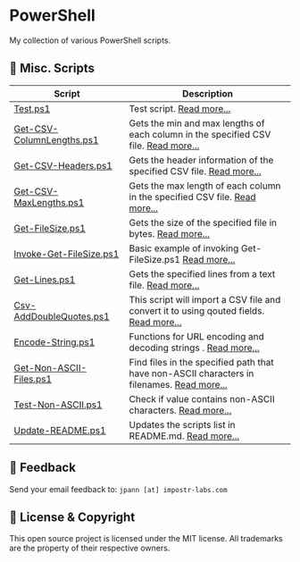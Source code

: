 # PowerShell
My collection of various PowerShell scripts.


📝 Misc. Scripts
-----------------------------

<!-- ScriptStart -->
| Script                                               | Description                                                                                     |
| ---------------------------------------------------- | ----------------------------------------------------------------------------------------------- |
| [Test.ps1](Scripts/Test/Test.ps1)                         | Test script. [Read more...](Scripts/Test/Test.md)                  |
| [Get-CSV-ColumnLengths.ps1](Scripts/Get-CSV-ColumnLengths/Get-CSV-ColumnLengths.ps1)                         | Gets the min and max lengths of each column in the specified CSV file. [Read more...](Scripts/Get-CSV-ColumnLengths/Get-CSV-ColumnLengths.md)                  |
| [Get-CSV-Headers.ps1](Scripts/Get-CSV-Headers/Get-CSV-Headers.ps1)                         | Gets the header information of the specified CSV file. [Read more...](Scripts/Get-CSV-Headers/Get-CSV-Headers.md)                  |
| [Get-CSV-MaxLengths.ps1](Scripts/Get-CSV-MaxLengths/Get-CSV-MaxLengths.ps1)                         | Gets the max length of each column in the specified CSV file. [Read more...](Scripts/Get-CSV-MaxLengths/Get-CSV-MaxLengths.md)                  |
| [Get-FileSize.ps1](Scripts/Get-FileSize/Get-FileSize.ps1)                         | Gets the size of the specified file in bytes. [Read more...](Scripts/Get-FileSize/Get-FileSize.md)                  |
| [Invoke-Get-FileSize.ps1](Scripts/Get-FileSize/Invoke-Get-FileSize.ps1)                         | Basic example of invoking Get-FileSize.ps1 [Read more...](Scripts/Get-FileSize/Invoke-Get-FileSize.md)                  |
| [Get-Lines.ps1](Scripts/Get-Lines/Get-Lines.ps1)                         | Gets the specified lines from a text file. [Read more...](Scripts/Get-Lines/Get-Lines.md)                  |
| [Csv-AddDoubleQuotes.ps1](Scripts/Csv-AddDoubleQuotes.ps1)                         | This script will import a CSV file and convert it to using qouted fields. [Read more...](Scripts/Csv-AddDoubleQuotes.md)                  |
| [Encode-String.ps1](Scripts/Encode-String.ps1)                         | Functions for URL encoding and decoding strings . [Read more...](Scripts/Encode-String.md)                  |
| [Get-Non-ASCII-Files.ps1](Scripts/Get-Non-ASCII-Files.ps1)                         | Find files in the specified path that have non-ASCII characters in filenames. [Read more...](Scripts/Get-Non-ASCII-Files.md)                  |
| [Test-Non-ASCII.ps1](Scripts/Test-Non-ASCII.ps1)                         | Check if value contains non-ASCII characters. [Read more...](Scripts/Test-Non-ASCII.md)                  |
| [Update-README.ps1](Scripts/Update-README.ps1)                         | Updates the scripts list in README.md. [Read more...](Scripts/Update-README.md)                  |
<!-- ScriptEnd -->

📧 Feedback
------------
Send your email feedback to: `jpann [at] impostr-labs.com`

🤝 License & Copyright
-----------------------
This open source project is licensed under the MIT license. All trademarks are the property of their respective owners.










